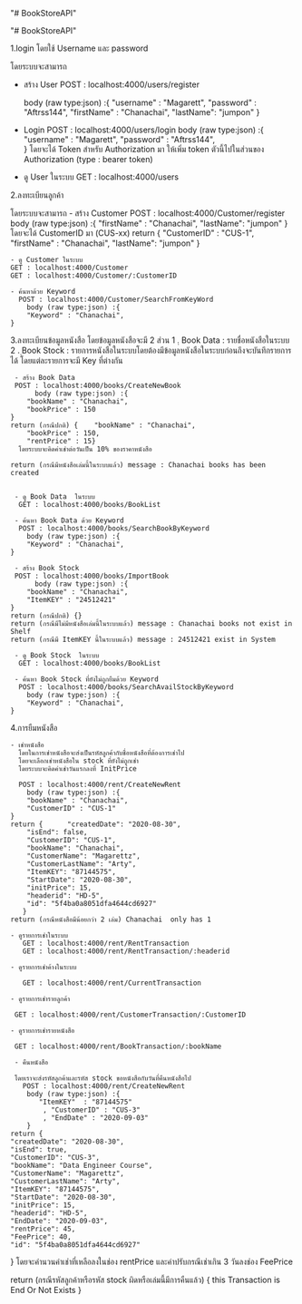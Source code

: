 "# BookStoreAPI" 

"# BookStoreAPI" 

1.login โดยใช้ Username และ password

โดยระบบจะสามารถ
  - สร้าง User 
    POST : localhost:4000/users/register 
    
    body (raw type:json) :{
        "username" : "Magarett",
        "password" : "Aftrss144",
        "firstName" : "Chanachai",
        "lastName": "jumpon"
    }
    
   - Login 
   POST : localhost:4000/users/login
     body (raw type:json) :{
        "username" : "Magarett",
        "password" : "Aftrss144",  
    }
    โดยจะได้ Token สำหรับ Authorization มา ให้เพิ่ม token ตัวนี้ไปในส่วนของ Authorization (type : bearer token)
    
   - ดู User ในระบบ
   GET : localhost:4000/users 

2.ลงทะเบียนลูกค้า

โดยระบบจะสามารถ
    - สร้าง Customer 
     POST : localhost:4000/Customer/register 
        body (raw type:json) :{
        "firstName" : "Chanachai",
        "lastName": "jumpon"
    }
    โดยจะได้ CustomerID มา (CUS-xx)
    return {
        "CustomerID" : "CUS-1",
        "firstName" : "Chanachai",
        "lastName": "jumpon"
    }
    
    - ดู Customer ในระบบ
    GET : localhost:4000/Customer 
    GET : localhost:4000/Customer/:CustomerID
    
    - ค้นหาด้วย Keyword
      POST : localhost:4000/Customer/SearchFromKeyWord 
        body (raw type:json) :{
        "Keyword" : "Chanachai",
    }
 3.ลงทะเบียนข้อมูลหนังสือ
    โดยข้อมูลหนังสือจะมี 2 ส่วน 
      1 .ฺ Book Data : รายชื่อหนังสือในระบบ
      2 . ฺBook Stock : รายการหนังสือในระบบโดยต้องมีข้อมูลหนังสือในระบบก่อนถึงจะบันทึกรายการได้ โดยแต่ละรายการจะมี Key ที่ต่างกัน 
      
     - สร้าง Book Data 
     POST : localhost:4000/books/CreateNewBook
          body (raw type:json) :{
        "bookName" : "Chanachai",
        "bookPrice" : 150
    }
    return (กรณีปกติ) {    "bookName" : "Chanachai",
        "bookPrice" : 150,
        "rentPrice" : 15}
      โดยระบบจะคิดค่าเช่าต่อวันเป็น 10% ของราคาหนังสือ  
       
    return (กรณีมีหนังสือเล่มนี้ในระบบแล้ว) message : Chanachai books has been created
    
    
     - ดู Book Data  ในระบบ
      GET : localhost:4000/books/BookList
      
     - ค้นหา Book Data ด้วย Keyword
      POST : localhost:4000/books/SearchBookByKeyword 
        body (raw type:json) :{
        "Keyword" : "Chanachai",
    }
      
     - สร้าง Book Stock
     POST : localhost:4000/books/ImportBook
          body (raw type:json) :{
        "bookName" : "Chanachai",
        "ItemKEY" : "24512421"
    }
    return (กรณีปกติ) {}
    return (กรณีมีไม่มีหนังสือเล่มนี้ในระบบแล้ว) message : Chanachai books not exist in Shelf
    return (กรณีมี ItemKEY นี้ในระบบแล้ว) message : 24512421 exist in System
    
     - ดู Book Stock  ในระบบ
      GET : localhost:4000/books/BookList
      
     - ค้นหา Book Stock ที่ยังไม่ถูกยืมด้วย Keyword
      POST : localhost:4000/books/SearchAvailStockByKeyword 
        body (raw type:json) :{
        "Keyword" : "Chanachai",
    }
    
  4.การยืมหนังสือ
  
    - เช่าหนังสือ
      โดยในการเช่าหนังสือจะส่งเป็นรหัสลูกค้ากับชื่อหนังสือที่ต้องการเช่าไป
      โดยจะเลือกเช่าหนังสือใน stock ที่ยังไม่ถูกเช่า
      โดยระบบจะคิดค่าเช่าวันแรกลงที่ InitPrice
      
      POST : localhost:4000/rent/CreateNewRent 
        body (raw type:json) :{
        "bookName" : "Chanachai",
        "CustomerID" : "CUS-1"
    }
    return {      "createdDate": "2020-08-30",
        "isEnd": false,
        "CustomerID": "CUS-1",
        "bookName": "Chanachai",
        "CustomerName": "Magarettz",
        "CustomerLastName": "Arty",
        "ItemKEY": "87144575",
        "StartDate": "2020-08-30",
        "initPrice": 15,
        "headerid": "HD-5",
        "id": "5f4ba0a8051dfa4644cd6927"
       }
    return (กรณีหนังสือมีน้อยกว่า 2 เล่ม) Chanachai  only has 1
    
    - ดูรายการเช่าในระบบ
       GET : localhost:4000/rent/RentTransaction
       GET : localhost:4000/rent/RentTransaction/:headerid
       
    - ดูรายการเช่าค้างในระบบ
    
       GET : localhost:4000/rent/CurrentTransaction
       
    - ดูรายการเช่ารายลูกค้า
    
     GET : localhost:4000/rent/CustomerTransaction/:CustomerID
     
    - ดูรายการเช่ารายหนังสือ
    
     GET : localhost:4000/rent/BookTransaction/:bookName
     
     - คืนหนังสือ     
     
     โดยเราจะส่งรหัสลูกค้าและรหัส stock ขอหนังสือกับวันที่คืนหนังสือไป
       POST : localhost:4000/rent/CreateNewRent 
        body (raw type:json) :{  
           "ItemKEY"  : "87144575"
   	    	, "CustomerID" : "CUS-3"
   	    	, "EndDate" : "2020-09-03"
        }
    return {
    "createdDate": "2020-08-30",
    "isEnd": true,
    "CustomerID": "CUS-3",
    "bookName": "Data Engineer Course",
    "CustomerName": "Magarettz",
    "CustomerLastName": "Arty",
    "ItemKEY": "87144575",
    "StartDate": "2020-08-30",
    "initPrice": 15,
    "headerid": "HD-5",
    "EndDate": "2020-09-03",
    "rentPrice": 45,
    "FeePrice": 40,
    "id": "5f4ba0a8051dfa4644cd6927"
}
โดยจะคำนวนค่าเช่าที่เหลือลงในช่อง rentPrice และค่าปรับกรณีเช่าเกิน 3 วันลงช่อง FeePrice

return (กรณีรหัสลูกค้าหรือรหัส stock ผิดหรือเล่มนี้มีการคืนแล้ว) {
this Transaction is End Or Not Exists
}

